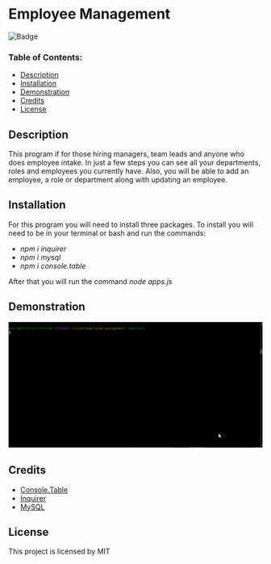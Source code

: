 # Employee Management

![Badge](https://img.shields.io/static/v1?label=License&message=MIT&color=9cf)

### Table of Contents:
* [Description](##-Description)
* [Installation](##-Installation)
* [Demonstration](##-Demonstration)
* [Credits](##-Credits)
* [License](##-License)

## Description
This program if for those hiring managers, team leads and anyone who does employee intake. In just a few steps you can see all your departments, roles and employees you currently have. Also, you will be able to add an employee, a role or department along with updating an employee.  

## Installation
For this program you will need to install three packages. To install you will need to be in your terminal or bash and run the commands:

* *npm i inquirer*
* *npm i mysql*
* *npm i console.table*

After that you will run the command *node apps.js* 

## Demonstration

![Demo](img/demo.gif)


## Credits

* [Console.Table](https://www.npmjs.com/package/console.table)
* [Inquirer](https://www.npmjs.com/package/inquirer)
* [MySQL](https://www.npmjs.com/package/mysql)

## License

This project is licensed by MIT